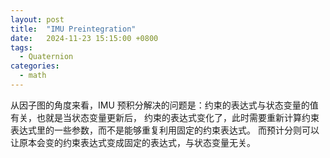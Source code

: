 ```yaml
---
layout: post
title:  "IMU Preintegration"
date:   2024-11-23 15:15:00 +0800
tags: 
  - Quaternion
categories:
  - math
---
```



从因子图的角度来看，IMU 预积分解决的问题是：约束的表达式与状态变量的值有关，也就是当状态变量更新后，
约束的表达式变化了，此时需要重新计算约束表达式里的一些参数，而不是能够重复利用固定的约束表达式。
而预计分则可以让原本会变的约束表达式变成固定的表达式，与状态变量无关。



